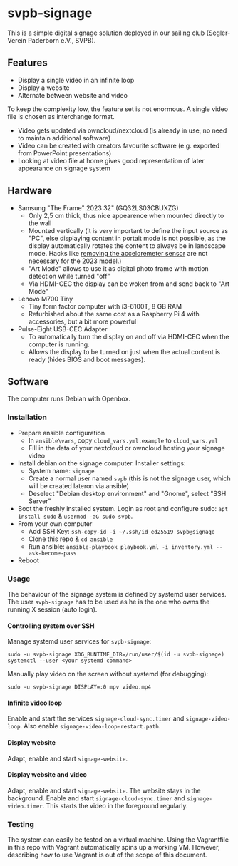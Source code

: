 svpb-signage
============

This is a simple digital signage solution deployed in our sailing club (Segler-Verein Paderborn e.V., SVPB).

Features
--------
* Display a single video in an infinite loop
* Display a website
* Alternate between website and video 

To keep the complexity low, the feature set is not enormous.
A single video file is chosen as interchange format.
* Video gets updated via owncloud/nextcloud (is already in use, no need to maintain additional software)
* Video can be created with creators favourite software (e.g. exported from PowerPoint presentations)
* Looking at video file at home gives good representation of later appearance on signage system

Hardware
--------
* Samsung "The Frame" 2023 32" (GQ32LS03CBUXZG)
    * Only 2,5 cm thick, thus nice appearence when mounted directly to the wall
    * Mounted vertically (it is very important to define the input source as "PC", else displaying content in portait mode is not possible, as the display automatically rotates the content to always be in landscape mode. Hacks like [removing the acceloremeter sensor](https://community.info-beamer.com/t/warning-do-not-purchase-the-frame-by-samsung-for-vertical-playback/1114) are not necessary for the 2023 model.)
    * "Art Mode" allows to use it as digital photo frame with motion detection while turned "off"
    * Via HDMI-CEC the display can be woken from and send back to "Art Mode"
* Lenovo M700 Tiny
    * Tiny form factor computer with i3-6100T, 8 GB RAM
    * Refurbished about the same cost as a Raspberry Pi 4 with accessories, but a bit more powerful
* Pulse-Eight USB-CEC Adapter
    * To automatically turn the display on and off via HDMI-CEC when the computer is running.
    * Allows the display to be turned on just when the actual content is ready (hides BIOS and boot messages).


Software
--------
The computer runs Debian with Openbox.

### Installation

* Prepare ansible configuration
    * In `ansible\vars`, copy `cloud_vars.yml.example` to `cloud_vars.yml`
    * Fill in the data of your nextcloud or owncloud hosting your signage video
* Install debian on the signage computer. Installer settings:
    * System name: `signage`
    * Create a normal user named `svpb` (this is not the signage user, which will be created lateron via ansible)
    * Deselect "Debian desktop environment" and "Gnome", select "SSH Server"
* Boot the freshly installed system. Login as root and configure sudo: `apt install sudo` & `usermod -aG sudo svpb`.
* From your own computer
    * Add SSH Key: `ssh-copy-id -i ~/.ssh/id_ed25519 svpb@signage`
    * Clone this repo & `cd ansible`
    * Run ansible: `ansible-playbook playbook.yml -i inventory.yml --ask-become-pass`
* Reboot

### Usage
The behaviour of the signage system is defined by systemd user services.
The user `svpb-signage` has to be used as he is the one who owns the running X session (auto login).

#### Controlling system over SSH
Manage systemd user services for `svpb-signage`:
```
sudo -u svpb-signage XDG_RUNTIME_DIR=/run/user/$(id -u svpb-signage) systemctl --user <your systemd command>
```
Manually play video on the screen without systemd (for debugging):
```
sudo -u svpb-signage DISPLAY=:0 mpv video.mp4
```

#### Infinite video loop
Enable and start the services `signage-cloud-sync.timer` and `signage-video-loop`.
Also enable `signage-video-loop-restart.path`.

#### Display website
Adapt, enable and start `signage-website`.

#### Display website and video
Adapt, enable and start `signage-website`.
The website stays in the background.
Enable and start `signage-cloud-sync.timer` and `signage-video.timer`.
This starts the video in the foreground regularly.

### Testing
The system can easily be tested on a virtual machine.
Using the Vagrantfile in this repo with Vagrant automatically spins up a working VM.
However, describing how to use Vagrant is out of the scope of this document.
